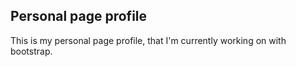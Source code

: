 ## Personal page profile

This is my personal page profile, that I'm currently working on with bootstrap.
